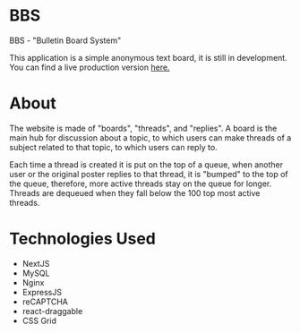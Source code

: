 # BBS
BBS - "Bulletin Board System" 

This application is a simple anonymous text board, it is still in development. You can find a live production version 
[here.](https://www.daydreaming.me)

# About
The website is made of "boards", "threads", and "replies". A board is the main hub for discussion about a topic, to which users can make threads of a subject related to that topic, to which users can reply to. 

Each time a thread is created it is put on the top of a queue, when another user or the original poster replies to that thread, it is "bumped" to the top of the queue, therefore, more active threads stay on the queue for longer. Threads are dequeued when they fall below the 100 top most active threads.

# Technologies Used
 * NextJS
 * MySQL
 * Nginx
 * ExpressJS
 * reCAPTCHA
 * react-draggable
 * CSS Grid
